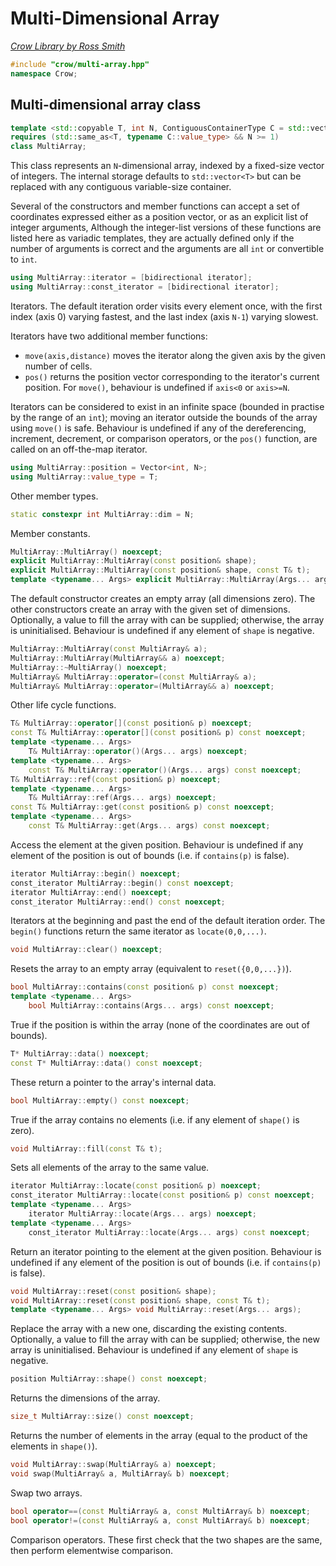 # Multi-Dimensional Array

_[Crow Library by Ross Smith](index.html)_

```c++
#include "crow/multi-array.hpp"
namespace Crow;
```

## Multi-dimensional array class

```c++
template <std::copyable T, int N, ContiguousContainerType C = std::vector<T>>
requires (std::same_as<T, typename C::value_type> && N >= 1)
class MultiArray;
```

This class represents an `N`-dimensional array, indexed by a fixed-size vector
of integers. The internal storage defaults to `std::vector<T>` but can be
replaced with any contiguous variable-size container.

Several of the constructors and member functions can accept a set of
coordinates expressed either as a position vector, or as an explicit list of
integer arguments, Although the integer-list versions of these functions are
listed here as variadic templates, they are actually defined only if the
number of arguments is correct and the arguments are all `int` or convertible
to `int`.

```c++
using MultiArray::iterator = [bidirectional iterator];
using MultiArray::const_iterator = [bidirectional iterator];
```

Iterators. The default iteration order visits every element once, with the
first index (axis 0) varying fastest, and the last index (axis `N-1`) varying
slowest.

Iterators have two additional member functions:

* `move(axis,distance)` moves the iterator along the given axis by the given
  number of cells.
* `pos()` returns the position vector corresponding to the iterator's current
  position. For `move()`, behaviour is undefined if `axis<0` or `axis>=N`.

Iterators can be considered to exist in an infinite space (bounded in practise
by the range of an `int`); moving an iterator outside the bounds of the array
using `move()` is safe. Behaviour is undefined if any of the dereferencing,
increment, decrement, or comparison operators, or the `pos()` function, are
called on an off-the-map iterator.

```c++
using MultiArray::position = Vector<int, N>;
using MultiArray::value_type = T;
```

Other member types.

```c++
static constexpr int MultiArray::dim = N;
```

Member constants.

```c++
MultiArray::MultiArray() noexcept;
explicit MultiArray::MultiArray(const position& shape);
explicit MultiArray::MultiArray(const position& shape, const T& t);
template <typename... Args> explicit MultiArray::MultiArray(Args... args);
```

The default constructor creates an empty array (all dimensions zero). The
other constructors create an array with the given set of dimensions.
Optionally, a value to fill the array with can be supplied; otherwise, the
array is uninitialised. Behaviour is undefined if any element of `shape` is
negative.

```c++
MultiArray::MultiArray(const MultiArray& a);
MultiArray::MultiArray(MultiArray&& a) noexcept;
MultiArray::~MultiArray() noexcept;
MultiArray& MultiArray::operator=(const MultiArray& a);
MultiArray& MultiArray::operator=(MultiArray&& a) noexcept;
```

Other life cycle functions.

```c++
T& MultiArray::operator[](const position& p) noexcept;
const T& MultiArray::operator[](const position& p) const noexcept;
template <typename... Args>
    T& MultiArray::operator()(Args... args) noexcept;
template <typename... Args>
    const T& MultiArray::operator()(Args... args) const noexcept;
T& MultiArray::ref(const position& p) noexcept;
template <typename... Args>
    T& MultiArray::ref(Args... args) noexcept;
const T& MultiArray::get(const position& p) const noexcept;
template <typename... Args>
    const T& MultiArray::get(Args... args) const noexcept;
```

Access the element at the given position. Behaviour is undefined if any
element of the position is out of bounds (i.e. if `contains(p)` is false).

```c++
iterator MultiArray::begin() noexcept;
const_iterator MultiArray::begin() const noexcept;
iterator MultiArray::end() noexcept;
const_iterator MultiArray::end() const noexcept;
```

Iterators at the beginning and past the end of the default iteration order.
The `begin()` functions return the same iterator as `locate(0,0,...)`.

```c++
void MultiArray::clear() noexcept;
```

Resets the array to an empty array (equivalent to `reset({0,0,...})`).

```c++
bool MultiArray::contains(const position& p) const noexcept;
template <typename... Args>
    bool MultiArray::contains(Args... args) const noexcept;
```

True if the position is within the array (none of the coordinates are out of
bounds).

```c++
T* MultiArray::data() noexcept;
const T* MultiArray::data() const noexcept;
```

These return a pointer to the array's internal data.

```c++
bool MultiArray::empty() const noexcept;
```

True if the array contains no elements (i.e. if any element of `shape()` is
zero).

```c++
void MultiArray::fill(const T& t);
```

Sets all elements of the array to the same value.

```c++
iterator MultiArray::locate(const position& p) noexcept;
const_iterator MultiArray::locate(const position& p) const noexcept;
template <typename... Args>
    iterator MultiArray::locate(Args... args) noexcept;
template <typename... Args>
    const_iterator MultiArray::locate(Args... args) const noexcept;
```

Return an iterator pointing to the element at the given position. Behaviour is
undefined if any element of the position is out of bounds (i.e. if
`contains(p)` is false).

```c++
void MultiArray::reset(const position& shape);
void MultiArray::reset(const position& shape, const T& t);
template <typename... Args> void MultiArray::reset(Args... args);
```

Replace the array with a new one, discarding the existing contents.
Optionally, a value to fill the array with can be supplied; otherwise, the new
array is uninitialised. Behaviour is undefined if any element of `shape` is
negative.

```c++
position MultiArray::shape() const noexcept;
```

Returns the dimensions of the array.

```c++
size_t MultiArray::size() const noexcept;
```

Returns the number of elements in the array (equal to the product of the
elements in `shape()`).

```c++
void MultiArray::swap(MultiArray& a) noexcept;
void swap(MultiArray& a, MultiArray& b) noexcept;
```

Swap two arrays.

```c++
bool operator==(const MultiArray& a, const MultiArray& b) noexcept;
bool operator!=(const MultiArray& a, const MultiArray& b) noexcept;
```

Comparison operators. These first check that the two shapes are the same, then
perform elementwise comparison.
